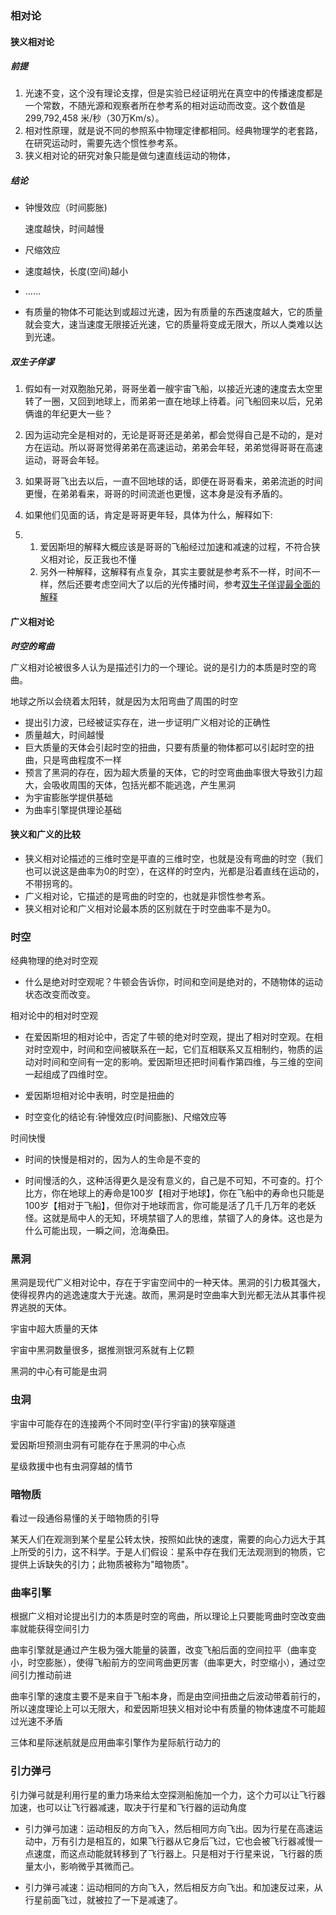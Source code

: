 ### 相对论

#### 狭义相对论

##### 前提

1. 光速不变，这个没有理论支撑，但是实验已经证明光在真空中的传播速度都是一个常数，不随光源和观察者所在参考系的相对运动而改变。这个数值是299,792,458 米/秒（30万Km/s）。
2. 相对性原理，就是说不同的参照系中物理定律都相同。经典物理学的老套路，在研究运动时，需要先选个惯性参考系。
3. 狭义相对论的研究对象只能是做匀速直线运动的物体，

##### 结论

- 钟慢效应（时间膨胀)

  速度越快，时间越慢

- 尺缩效应
- 速度越快，长度(空间)越小

- ……
- 有质量的物体不可能达到或超过光速，因为有质量的东西速度越大，它的质量就会变大，速当速度无限接近光速，它的质量将变成无限大，所以人类难以达到光速。

##### 双生子佯谬

1. 假如有一对双胞胎兄弟，哥哥坐着一艘宇宙飞船，以接近光速的速度去太空里转了一圈，又回到地球上，而弟弟一直在地球上待着。问飞船回来以后，兄弟俩谁的年纪更大一些？

2. 因为运动完全是相对的，无论是哥哥还是弟弟，都会觉得自己是不动的，是对方在运动。所以哥哥觉得弟弟在高速运动，弟弟会年轻，弟弟觉得哥哥在高速运动，哥哥会年轻。

3. 如果哥哥飞出去以后，一直不回地球的话，即便在哥哥看来，弟弟流逝的时间更慢，在弟弟看来，哥哥的时间流逝也更慢，这本身是没有矛盾的。

4. 如果他们见面的话，肯定是哥哥更年轻，具体为什么，解释如下:

5. 1. 爱因斯坦的解释大概应该是哥哥的飞船经过加速和减速的过程，不符合狭义相对论，反正我也不懂
   2. 另外一种解释，这解释有点复杂，其实主要就是参考系不一样，时间不一样，然后还要考虑空间大了以后的光传播时间，参考[双生子佯谬最全面的解释](https://zhuanlan.zhihu.com/p/361504384)

#### 广义相对论

***时空的弯曲***

广义相对论被很多人认为是描述引力的一个理论。说的是引力的本质是时空的弯曲。

地球之所以会绕着太阳转，就是因为太阳弯曲了周围的时空

- 提出引力波，已经被证实存在，进一步证明广义相对论的正确性
- 质量越大，时间越慢
- 巨大质量的天体会引起时空的扭曲，只要有质量的物体都可以引起时空的扭曲，只是弯曲程度不一样
- 预言了黑洞的存在，因为超大质量的天体，它的时空弯曲曲率很大导致引力超大，会吸收周围的天体，包括光都不能逃逸，产生黑洞
- 为宇宙膨胀学提供基础
- 为曲率引擎提供理论基础

#### 狭义和广义的比较

- 狭义相对论描述的三维时空是平直的三维时空，也就是没有弯曲的时空（我们也可以说这是曲率为0的时空），在这样的时空内，光都是沿着直线在运动的，不带拐弯的。
- 广义相对论，它描述的是弯曲的时空的，也就是非惯性参考系。
- 狭义相对论和广义相对论最本质的区别就在于时空曲率不是为0。 

### 时空

经典物理的绝对时空观

- 什么是绝对时空观呢？牛顿会告诉你，时间和空间是绝对的，不随物体的运动状态改变而改变。

相对论中的相对时空观

- 在爱因斯坦的相对论中，否定了牛顿的绝对时空观，提出了相对时空观。在相对时空观中，时间和空间被联系在一起，它们互相联系又互相制约，物质的运动对时间和空间有一定的影响。爱因斯坦还把时间看作第四维，与三维的空间一起组成了四维时空。

- 爱因斯坦相对论中表明，时空是扭曲的
- 时空变化的结论有:钟慢效应(时间膨胀)、尺缩效应等

时间快慢

- 时间的快慢是相对的，因为人的生命是不变的

- 时间慢活的久，这种活得更久是没有意义的，自己是不可知，不可查的。打个比方，你在地球上的寿命是100岁【相对于地球】，你在飞船中的寿命也只能是100岁【相对于飞船】，但你对于地球而言，你可能是活了几千几万年的老妖怪。这就是局中人的无知，环境禁锢了人的思维，禁锢了人的身体。这也是为什么可能出现，一瞬之间，沧海桑田。

### 黑洞

黑洞是现代广义相对论中，存在于宇宙空间中的一种天体。黑洞的引力极其强大，使得视界内的逃逸速度大于光速。故而，黑洞是时空曲率大到光都无法从其事件视界逃脱的天体。

宇宙中超大质量的天体

宇宙中黑洞数量很多，据推测银河系就有上亿颗

黑洞的中心有可能是虫洞

### 虫洞

宇宙中可能存在的连接两个不同时空(平行宇宙)的狭窄隧道

爱因斯坦预测虫洞有可能存在于黑洞的中心点

星级救援中也有虫洞穿越的情节

### 暗物质

看过一段通俗易懂的关于暗物质的引导

某天人们在观测到某个星星公转太快，按照如此快的速度，需要的向心力远大于其上所受的引力，这不科学。于是人们假设：星系中存在我们无法观测到的物质，它提供上诉缺失的引力；此物质被称为"暗物质"。

### 曲率引擎

根据广义相对论提出引力的本质是时空的弯曲，所以理论上只要能弯曲时空改变曲率就能获得空间引力

曲率引擎就是通过产生极为强大能量的装置，改变飞船后面的空间拉平（曲率变小，时空膨胀），使得飞船前方的空间弯曲更厉害（曲率更大，时空缩小），通过空间引力推动前进

曲率引擎的速度主要不是来自于飞船本身，而是由空间扭曲之后波动带着前行的，所以速度理论上可以无限大，和爱因斯坦狭义相对论中有质量的物体速度不可能超过光速不矛盾

三体和星际迷航就是应用曲率引擎作为星际航行动力的

### 引力弹弓

引力弹弓就是利用行星的重力场来给太空探测船施加一个力，这个力可以让飞行器加速，也可以让飞行器减速，取决于行星和飞行器的运动角度

- 引力弹弓加速：运动相反的方向飞入，然后相同方向飞出。因为行星在高速运动中，万有引力是相互的，如果飞行器从它身后飞过，它也会被飞行器减慢一点速度，而这点动能就转移到了飞行器上。只是相对于行星来说，飞行器的质量太小，影响微乎其微而己。

- 引力弹弓减速：运动相同的方向飞入，然后相反方向飞出。和加速反过来，从行星前面飞过，就被拉了一下是减速了。
